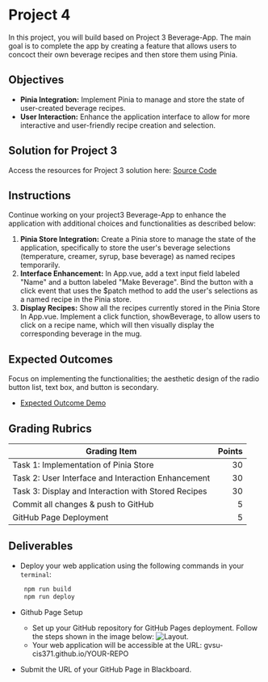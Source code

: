 # Project 4

In this project, you will build based on Project 3 Beverage-App. The main goal is to complete the app by creating a feature that allows users to concoct their own beverage recipes and then store them using Pinia.

## Objectives

- **Pinia Integration:** Implement Pinia to manage and store the state of user-created beverage recipes.
- **User Interaction:** Enhance the application interface to allow for more interactive and user-friendly recipe creation and selection.

## Solution for Project 3

Access the resources for Project 3 solution here: [Source Code](https://github.com/GVSU-CIS371/w24-project4)

## Instructions

Continue working on your project3 Beverage-App to enhance the application with additional choices and functionalities as described below:

1. **Pinia Store Integration:** Create a Pinia store to manage the state of the application, specifically to store the user's beverage selections (temperature, creamer, syrup, base beverage) as named recipes temporarily.
2. **Interface Enhancement:** In App.vue, add a text input field labeled "Name" and a button labeled "Make Beverage". Bind the button with a click event that uses the $patch method to add the user's selections as a named recipe in the Pinia store.
3. **Display Recipes:** Show all the recipes currently stored in the Pinia Store In App.vue. Implement a click function, showBeverage, to allow users to click on a recipe name, which will then visually display the corresponding beverage in the mug.

## Expected Outcomes

Focus on implementing the functionalities; the aesthetic design of the radio button list, text box, and button is secondary.

- [Expected Outcome Demo](https://gvsu-cis371.github.io/w24-project4/)

## Grading Rubrics

| Grading Item                                        | Points |
| --------------------------------------------------- | -----: |
| Task 1: Implementation of Pinia Store               |     30 |
| Task 2: User Interface and Interaction Enhancement  |     30 |
| Task 3: Display and Interaction with Stored Recipes |     30 |
| Commit all changes & push to GitHub                 |      5 |
| GitHub Page Deployment                              |      5 |

## Deliverables

- Deploy your web application using the following commands in your `terminal`:

  ```bash
   npm run build
   npm run deploy
  ```

- Github Page Setup

  - Set up your GitHub repository for GitHub Pages deployment. Follow the steps shown in the image below: ![Layout](../assets/img/project1-githubpage.jpg).
  - Your web application will be accessible at the URL: gvsu-cis371.github.io/YOUR-REPO

- Submit the URL of your GitHub Page in Blackboard.
